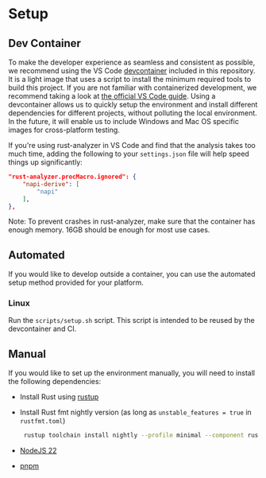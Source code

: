 # Setup

## Dev Container

To make the developer experience as seamless and consistent as possible, we recommend using the VS Code [devcontainer](https://github.com/NomicFoundation/slang/tree/main/.devcontainer) included in this repository. It is a light image that uses a script to install the minimum required tools to build this project. If you are not familiar with containerized development, we recommend taking a look at [the official VS Code guide](https://code.visualstudio.com/docs/remote/containers). Using a devcontainer allows us to quickly setup the environment and install different dependencies for different projects, without polluting the local environment. In the future, it will enable us to include Windows and Mac OS specific images for cross-platform testing.

If you're using rust-analyzer in VS Code and find that the analysis takes too much time, adding the following to your `settings.json` file will help speed things up significantly:

```json
"rust-analyzer.procMacro.ignored": {
    "napi-derive": [
        "napi"
    ],
},
```

Note: To prevent crashes in rust-analyzer, make sure that the container has enough memory. 16GB should be enough for most use cases.

## Automated

If you would like to develop outside a container, you can use the automated setup method provided for your platform.

### Linux

Run the `scripts/setup.sh` script. This script is intended to be reused by the devcontainer and CI.

## Manual

If you would like to set up the environment manually, you will need to install the following dependencies:

- Install Rust using [rustup](https://www.rust-lang.org/tools/install)
- Install Rust fmt nightly version (as long as `unstable_features = true` in `rustfmt.toml`)

  ```sh
   rustup toolchain install nightly --profile minimal --component rustfmt
  ```

- [NodeJS 22](https://nodejs.org/en)
- [pnpm](https://pnpm.io/installation)
